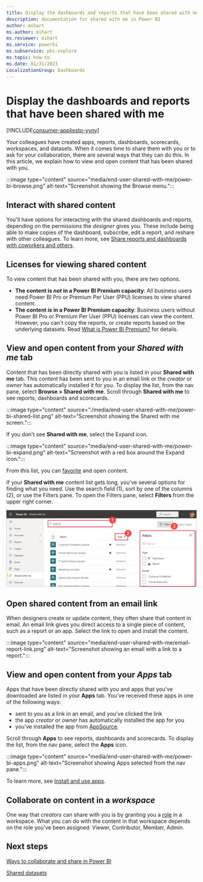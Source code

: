 ```yaml
---
title: Display the dashboards and reports that have been shared with me
description: documentation for shared with me in Power BI
author: mihart
ms.author: mihart
ms.reviewer: mihart
ms.service: powerbi
ms.subservice: pbi-explore
ms.topic: how-to
ms.date: 01/31/2023
LocalizationGroup: Dashboards
---
```

# Display the dashboards and reports that have been shared with me

[!INCLUDE[consumer-appliesto-yyny](../includes/consumer-appliesto-yyny.md)]


Your colleagues have created apps, reports, dashboards, scorecards, workspaces, and datasets. When it comes time to share them with you or to ask for your collaboration, there are several ways that they can do this. In this article, we explain how to view and open content that has been shared with you. 

:::image type="content" source="media/end-user-shared-with-me/power-bi-browse.png" alt-text="Screenshot showing the Browse menu.":::

## Interact with shared content

You'll have options for interacting with the shared dashboards and reports, depending on the permissions the *designer* gives you. These include being able to make copies of the dashboard, subscribe, edit a report, and reshare with other colleagues. To learn more, see [Share reports and dashboards with coworkers and others](service-share-dashboards.md).

## Licenses for viewing shared content
To view content that has been shared with you, there are two options.

* **The content is *not* in a Power BI Premium capacity**: All business users need Power BI Pro or Premium Per User (PPU) licenses to view shared content.
* **The content *is* in a Power BI Premium capacity**: Business users without Power BI Pro or Premium Per User (PPU) licenses can view the content. However, you can't copy the reports, or create reports based on the underlying datasets. Read [What is Power BI Premium?](../enterprise/service-premium-what-is.md) for details.

## View and open content from your *Shared with me* tab
Content that has been directly shared with you is listed in your **Shared with me** tab. This content has been sent to you in an email link or the *creator* or *owner* has automatically installed it for you. To display the list, from the nav pane, select **Browse > Shared with me**. Scroll through **Shared with me** to see reports, dashboards and scorecards. 

:::image type="content" source="./media/end-user-shared-with-me/power-bi-shared-list.png" alt-text="Screenshot showing the Shared with me screen.":::

If you don't see **Shared with me**, select the Expand icon.

 :::image type="content" source="media/end-user-shared-with-me/power-bi-expand.png" alt-text="Screenshot with a red box around the Expand icon.":::

From this list, you can [favorite](../consumer/end-user-favorite.md) and open content. 

If your **Shared with me** content list gets long, you've several options for finding what you need. Use the search field (1), sort by one of the columns (2), or use the Filters pane. To open the Filters pane, select **Filters** from the upper right corner.

![Screenshot showing dashboard Owner and Search.](./media/end-user-shared-with-me/power-bi-filter.png)


## Open shared content from an email link

When designers create or update content, they often share that content in email. An email link gives you direct access to a single piece of content, such as a report or an app. Select the link to open and install the content.

:::image type="content" source="media/end-user-shared-with-me/email-report-link.png" alt-text="Screenshot showing an email with a link to a report.":::

## View and open content from your *Apps* tab
Apps that have been directly shared with you and apps that you've downloaded are listed in your **Apps** tab. You've received these apps in one of the following ways:
- sent to you as a link in an email, and you've clicked the link
- the app *creator* or *owner* has automatically installed the app for you
- you've installed the app from [AppSource](../consumer/end-user-apps.md#get-a-new-app). 

Scroll through **Apps** to see reports, dashboards and scorecards. To display the list, from the nav pane, select the **Apps** icon.

:::image type="content" source="media/end-user-shared-with-me/power-bi-apps.png" alt-text="Screenshot showing Apps selected from the nav pane.":::

To learn more, see [Install and use apps](../consumer/end-user-apps.md).

## Collaborate on content in a *workspace*
One way that *creators* can share with you is by granting you a [role](service-roles-new-workspaces.md) in a workspace. What you can do with the content in that workspace depends on the role you've been assigned: Viewer, Contributor, Member, Admin.  

## Next steps

[Ways to collaborate and share in Power BI](service-how-to-collaborate-distribute-dashboards-reports.md#share-reports-or-dashboards)

[Shared datasets](../connect-data/service-datasets-across-workspaces.md)
